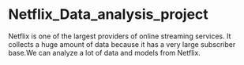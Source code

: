 # Netflix_Data_analysis_project
Netflix is one of the largest providers of online streaming services. It collects a huge amount of data because it has a very large subscriber base.We can analyze a lot of data and models from Netflix.
